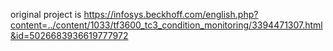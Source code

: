 original project is https://infosys.beckhoff.com/english.php?content=../content/1033/tf3600_tc3_condition_monitoring/3394471307.html&id=5026683936619777972
